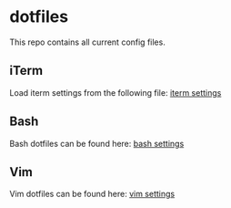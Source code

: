 # dotfiles
This repo contains all current config files.

## iTerm
Load iterm settings from the following file: [iterm settings](/iterm/wylljiang.plist)

## Bash
Bash dotfiles can be found here: [bash settings](/bash)

## Vim
Vim dotfiles can be found here: [vim settings](/vim)
